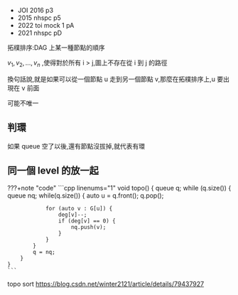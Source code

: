 - JOI 2016 p3
- 2015 nhspc p5
- 2022 toi mock 1 pA
- 2021 nhspc pD

拓樸排序:DAG 上某一種節點的順序

$v_1, v_2, . . . , v_n$ ,使得對於所有 i > j,圖上不存在從 i 到 j 的路徑

換句話說,就是如果可以從一個節點 u 走到另一個節點 v,那麼在拓樸排序上,u 要出現在 v 前面

可能不唯一

## 判環

如果 queue 空了以後,還有節點沒拔掉,就代表有環

## 同一個 level 的放一起

???+note "code"
	```cpp linenums="1"
	void topo() {
        queue<int> q;
        while (q.size()) {
            queue<int> nq;
            while(q.size()) {
                auto u = q.front(); 
                q.pop();

                for (auto v : G[u]) {
                    deg[v]--;
                    if (deg[v] == 0) {
                        nq.push(v);
                    }
                }
            }
            q = nq;
        }
    }
    ```

topo sort  https://blog.csdn.net/winter2121/article/details/79437927